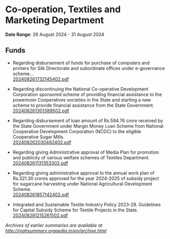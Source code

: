 # Co-operation, Textiles and Marketing Department

**Date Range**: 26 August 2024 - 31 August 2024


## Funds
- Regarding disbursement of funds for purchase of computers and printers for Silk Directorate and subordinate offices under e-governance scheme...\
  [202408261732145402.pdf](https://gr.maharashtra.gov.in/Site/Upload/Government%20Resolutions/English/202408261732145402.pdf)

- Regarding discontinuing the National Co-operative Development Corporation sponsored scheme of providing financial assistance to the powerloom Cooperatives societies in the State and starting a new scheme to provide financial assistance from the State Government.\
  [202408261301389502.pdf](https://gr.maharashtra.gov.in/Site/Upload/Government%20Resolutions/English/202408261301389502.pdf)

- Regarding disbursement of loan amount of Rs.594.76 crore received by the State Government under Margin Money Loan Scheme from National Cooperative Development Corporation (NCDC) to the eligible Cooperative Sugar Mills.\
  [202408262030482402.pdf](https://gr.maharashtra.gov.in/Site/Upload/Government%20Resolutions/English/202408262030482402.....pdf)

- Regarding giving Administrative approval of Media Plan for promotion and publicity of various welfare schemes of Textiles Department.\
  [202408261131353302.pdf](https://gr.maharashtra.gov.in/Site/Upload/Government%20Resolutions/English/202408261131353302.pdf)

- Regarding giving administrative approval to the annual work plan of Rs.321.30 crores approved for the year 2024-2025 of subsidy project for sugarcane harvesting under National Agricultural Development Scheme.\
  [202408261857142402.pdf](https://gr.maharashtra.gov.in/Site/Upload/Government%20Resolutions/English/202408261857142402.pdf)

- Integrated and Sustainable Textile Industry Policy 2023-28. Guidelines for Capital Subsidy Scheme for Textile Projects in the State.\
  [202408281215261502.pdf](https://gr.maharashtra.gov.in/Site/Upload/Government%20Resolutions/English/202408281215261502.pdf)


*Archives of earlier summaries are available at http://mahsummary.orgpedia.in/en/archive.html*
